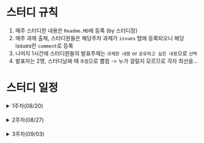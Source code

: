 # 스터디 규칙
1. 매주 스터디한 내용은 `Readme.MD`에 등록 (by 스터디장)
2. 매주 과제 출제, 스터디원들은 해당주차 과제가 `issues` 탭에 등록되오니 해당 issues란 `comment`로 등록
3. 나머지 1시간에 스터디원들의 발표주제는 `과제한 내용` or `공유하고 싶은 내용`으로 `선택`
4. 발표자는 2명, 스터디날짜 때 `추첨`으로 뽑힘 -> 누가 걸릴지 모르므로 각자 최선을...


# 스터디 일정

<details>
<summary>1주차(08/20)</summary>
<div markdown="1">

  - 자바 챌린지 스터디를 만든 idea 소개
  - 취지 -> 서로 스터디하면서 시너지를 낼 수 있는 환경설정, 기술 "공유" 세미나

  - POJO -> OOP 형식의 유지보수가능하게 돕는 자바 클래스, 데이터 그릇(Entity, Dto, VO 등)
    으로 활용, 우리 스터디에도 자바 프로그램의 in/out 흐름 파라미터로 사용!

  - Setting 환경: https://github.com/mooh2jj/javaChallenageProg.git
    - SpringBoot REST API로 Dto로 데이터값 POST방식(postman)으로 확인
    - 순수 자바 프로젝트로 진행해도 무관

  - 자바 성적 산출 프로그램 예시
    1) 비즈니스 로직 조건문 if 
    2) 도메인 주도 패턴 - 데이터처리로직 -> 관련 Domain Dto에 메서드로 이동
    3) stream API 로 데이터값 파싱

  - 향후계획: java챌린지스터디 -> Spring(Boot) REST API를 다루는 spring챌린지스터디 계획
</div>
</details>

<br>

<details>
<summary>2주차(08/27)</summary>
<div markdown="2">

  - Builder 패턴
    - 점증적 생성자 패턴 vs 빌더패턴
    - 빌더패턴 이슈 => `NoArgs, AllArgs의 문제` => AllArgsConstructors는 
      생성자로서 인스턴스 맴버변수 순서의 영향을 받아 컴파일 오류가 아닌 런타임 오류가 생겨 치명적인 오류임! 
    - 결국에 NoArsConstrctors, 그리고 Builder가 생성자에 넣는 방식으로 사용
    - 참고) https://velog.io/@mooh2jj/빌더-패턴-왜-쓰는-거야

  - String vs StringBuilder, StringBuffer 
    - 메모리 성능 차이 =>  "+=" vs "append()" 
    - 불변객체 String => Constant pool(상수풀) 메모리에 할당.
      - String 생성방식 ""(리터럴방식) vs new String(); (new 연산자 방식)
    - StringBuffer vs StringBuilder  (멀티스레드 동기화 블록 o, x)

  - String 메서드 
    - equals()	// equals() vs "=="
    - spilt() && join()
    - replaceAll() => `정규표현식` => 활용범위가 넓음. 리눅스에서도 많이 사용
  
  <br>
  
  - 과제 소스: https://github.com/mooh2jj/javaChallenageProg/commit/a61d43b10d25126afbfcda8d39de17c8a0f4fb79
  - 강의 소스: https://github.com/mooh2jj/javaChallenageProg/commit/b12f5fdaf5000b6692acd5d00374c9fb96312f59
</div>
</details>
  
<br>

<details>
<summary>3주차(09/03)</summary>
<div markdown="3">

  - `Optional`
  : NullPointerException(NPE) 대응 자바 객체  

    1) 생성
    Optional.empty(), of(), ofnullable(), stream()

    2) 접근
    get(), orElse(), orElseGet(), orElseThrow(), ifPresent()


  - `streamAPI` 

    * 함수형 인터페이스 : 인터페이스 하나의 추상메서드 => 람다형식 
      (인자) -> {반환} 
    * 함수형 인터페이스 종류
      - Function : (인자) -> {반환} 
      - Supplyer : () -> {반환}
      - Consumer : (인자) -> { }
      - Predicate : boolean

    * stream의 장점
      for문을 예를 들어, 보기가 좋아  
      메서드 => 뭐하나 선언적 프로그래밍

    * 외부연산 vs 내부연산 : pure하게 관리한다. => "순수함수"

    * lazy 연산 
      : stream => 처음연산 + 중간연산 + 최종연산 
      중간연산의 데이터 호출은 최종연산때까지 반환을 미룬다. 

    * `불변성` 
      : pure function 값의 상태 연산을 하는 도중에는 외부에서 변경을 할 수 없다. => "캡슐화" 와 같은 맥락 

    * stream API 예제
      1) 연산
      2) 내부 데이터 파싱
      3) List<Dto> -> Collect 표현

    * 참고
      - https://velog.io/@mooh2jj/자바-람다Lamda-그리고-함수프로그래밍방식
      - https://velog.io/@mooh2jj/왜-함수형-프로그래밍인가

  -  `StringUtils`
    : StringUtils.hasText(str) => boolean 으로 
    비즈니스 로직에서 가장 많이 받는 데이터 타입인 String의 null 체크에 많이 사용
  
  <br>
  
  - 과제 소스: https://github.com/mooh2jj/javaChallenageProg/commit/7bdd7217b17b054eb16a889550ea9aec8ec3960f
  - 강의 소스: https://github.com/mooh2jj/javaChallenageProg/commit/a13921b762dcd2a3caf2e8b1d8a420c99483da9e
</div>
</details>

